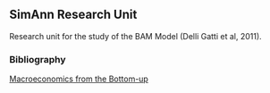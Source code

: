 ## SimAnn Research Unit

Research unit for the study of the BAM Model (Delli Gatti et al, 2011). 

### Bibliography

[Macroeconomics from the Bottom-up](https://www.springer.com/gp/book/9788847019706)


